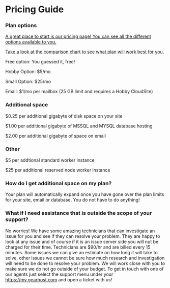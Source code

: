 # Pricing Guide

### Plan options
[A great place to start is our pricing page! You can see all the different options available to you.](https://www.gearhost.com/pricing)

[Take a look at the comparison chart to see what plan will work best for you.](https://www.gearhost.com/documentation/difference-free-shared-reserved-plans)

Free option: You guessed it, free!

Hobby Option: $5/mo

Small Option: $25/mo

Email: $1/mo per mailbox (25 GB limit and requires a Hobby CloudSite)

### Additional space
$0.25 per additional gigabyte of disk space on your site

$1.00 per additional gigabyte of MSSQL and MYSQL database hosting

$2.00 per additional gigabyte of space on email

### Other
$5 per addtional standard worker instance

$25 per additional reserved node worker instance

### How do I get additional space on my plan?
Your plan will automatically expand once you have gone over the plan limits for your site, email or database. You do not have to do anything!

### What if I need assistance that is outside the scope of your support?
No worries! We have some amazing technicians that can investigate an issue for you and see if they can resolve your problem. They are happy to look at any issue and of course if it is an issue server side you will not be charged for their time. Technicians are $90/hr and are billed every 15 minutes. Some issues we can give an estimate on how long it will take to solve, other issues we cannot be sure how much research and investigation will need to be done to resolve your problem. We will work close with you to make sure we do not go outside of your budget. To get in touch with one of our agents just select the support menu under your https://my.gearhost.com and open a ticket with us!